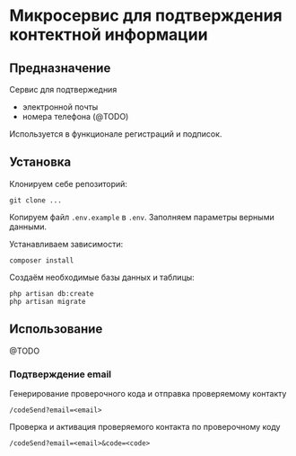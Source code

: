 # Микросервис для подтверждения контектной информации

## Предназначение 

Сервис для подтвержедния 
- электронной почты
- номера телефона (@TODO)

Используется в функционале регистраций и подписок.

## Установка

Клонируем себе репозиторий:
```
git clone ...
```

Копируем файл `.env.example` в `.env`. Заполняем параметры верными данными. 

Устанавливаем зависимости:
```
composer install
```

Создаём необходимые базы данных и таблицы:
```
php artisan db:create
php artisan migrate
```

## Использование

@TODO

### Подтверждение email

Генерирование проверочного кода и отправка проверяемому контакту
```
/codeSend?email=<email>
```

Проверка и активация проверяемого контакта по проверочному коду
```
/codeSend?email=<email>&code=<code>
```
